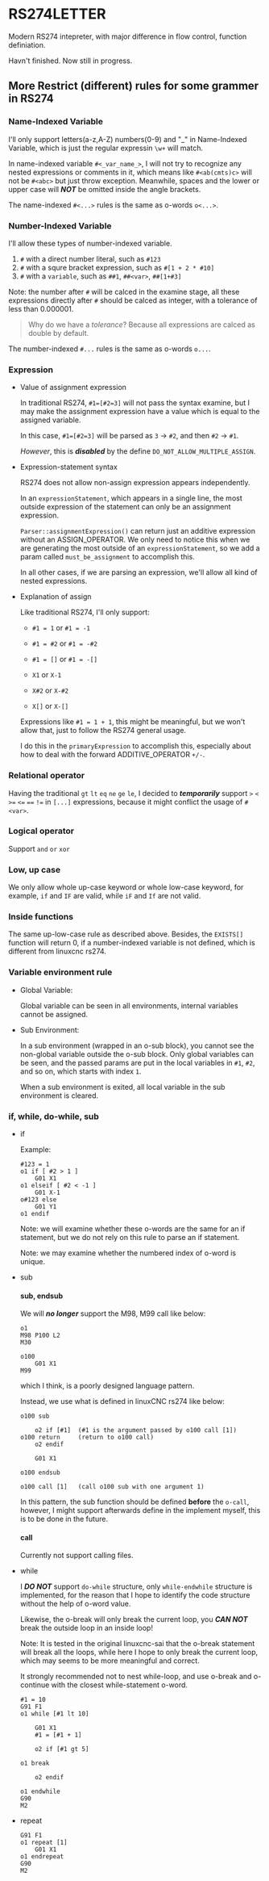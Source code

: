 # RS274LETTER

Modern RS274 intepreter, with major difference in flow control, function definiation.

Havn't finished.
Now still in progress.

## More Restrict (different) rules for some grammer in RS274

### Name-Indexed Variable

I'll only support letters(a-z,A-Z) numbers(0-9) and "_" in Name-Indexed Variable,
which is just the regular expressin `\w+` will match.

In name-indexed variable `#<_var_name_>`, I will not try to recognize any nested 
expressions or comments in it, which means like `#<ab(cmts)c>` will not be `#<abc>` 
but just throw exception. Meanwhile, spaces and the lower or upper case will
***NOT*** be omitted inside the angle brackets.

The name-indexed `#<...>` rules is the same as o-words `o<...>`.

### Number-Indexed Variable

I'll allow these types of number-indexed variable.

1. `#` with a direct number literal, such as `#123`
2. `#` with a squre bracket expression, such as `#[1 + 2 * #10]`
3. `#` with a `variable`, such as `##1`, `##<var>`, `##[1+#3]`

Note: the number after `#` will be calced in the examine stage, all these expressions 
directly after `#` should be calced as integer, with a tolerance of less than 0.000001.

> Why do we have a *tolerance*? Because all expressions are calced as double by default.

The number-indexed `#...` rules is the same as o-words `o...`.

### Expression

- Value of assignment expression
  
    In traditional RS274, `#1=[#2=3]` will not pass the syntax examine, but I may make the
    assignment expression have a value which is equal to the assigned variable. 

    In this case, `#1=[#2=3]` will be parsed as `3` -> `#2`, and then `#2` -> `#1`.

    *However*, this is ***disabled*** by the define `DO_NOT_ALLOW_MULTIPLE_ASSIGN`.

- Expression-statement syntax
    
    RS274 does not allow non-assign expression appears independently.

    In an `expressionStatement`, which appears in a single line, the most outside expression
    of the statement can only be an assignment expression.

    `Parser::assignmentExpression()`  can return just an additive expression without an ASSIGN_OPERATOR. We only need to notice this when we are generating the most outside
    of an `expressionStatement`, so we add a param called `must_be_assignment` to 
    accomplish this. 

    In all other cases, if we are parsing an expression, we'll allow all kind of nested
    expressions.

- Explanation of assign
    
    Like traditional RS274, I'll only support:

    - `#1 = 1` or `#1 = -1`
    - `#1 = #2` or `#1 = -#2`
    - `#1 = []` or `#1 = -[]`

    - `X1` or `X-1`
    - `X#2` or `X-#2`
    - `X[]` or `X-[]`

    Expressions like `#1 = 1 + 1`, this might be meaningful, but we won't allow that,
    just to follow the RS274 general usage.

    I do this in the `primaryExpression` to accomplish this, especially about how to
    deal with the forward ADDITIVE_OPERATOR `+/-`.


### Relational operator

Having the traditional `gt` `lt` `eq` `ne` `ge` `le`,
I decided to ***temporarily*** support `>` `<` `>=` `<=` `==` `!=` in `[...]` expressions, because it might conflict the usage of `#<var>`.

### Logical operator

Support `and` `or` `xor`

### Low, up case

We only allow whole up-case keyword or whole low-case keyword, for example, `if` and `IF` are valid,
while `iF` and `If` are not valid.

### Inside functions

The same up-low-case rule as described above. Besides, the `EXISTS[]` function will return 0,
if a number-indexed variable is not defined, which is different from linuxcnc rs274.

### Variable environment rule

- Global Variable:
    
    Global variable can be seen in all environments, internal variables cannot be assigned.

- Sub Environment:

    In a sub environment (wrapped in an o-sub block), you cannot see the non-global variable
    outside the o-sub block. Only global variables can be seen, and the passed params are
    put in the local variables in `#1`, `#2`, and so on, which starts with index `1`.

    When a sub environment is exited, all local variable in the sub environment is cleared.

### if, while, do-while, sub

- if

    Example:

    ```
    #123 = 1
    o1 if [ #2 > 1 ] 
        G01 X1
    o1 elseif [ #2 < -1 ]
        G01 X-1
    o#123 else
        G01 Y1
    o1 endif
    ```

    Note: we will examine whether these o-words are the same for an if statement,
    but we do not rely on this rule to parse an if statement.

    Note: we may examine whether the numbered index of o-word is unique.

- sub

    #### sub, endsub

    We will ***no longer*** support the M98, M99 call like below:

    ```
    o1
    M98 P100 L2
    M30

    o100
        G01 X1
    M99
    ```

    which I think, is a poorly designed language pattern.

    Instead, we use what is defined in linuxCNC rs274 like below:

    ```
    o100 sub

        o2 if [#1]  (#1 is the argument passed by o100 call [1])
    o100 return     (return to o100 call)
        o2 endif

        G01 X1

    o100 endsub

    o100 call [1]   (call o100 sub with one argument 1)

    ```

    In this pattern, the sub function should be defined **before** the `o-call`,
    however, I might support afterwards define in the implement myself, this 
    is to be done in the future.

    #### call

    Currently not support calling files.

- while

    I ***DO NOT*** support `do-while` structure, only `while-endwhile` structure
    is implemented, for the reason that I hope to identify the code structure without
    the help of o-word value.

    Likewise, the o-break will only break the current loop, you ***CAN NOT*** break the
    outside loop in an inside loop!

    Note: It is tested in the original linuxcnc-sai that the o-break statement will break
    all the loops, while here I hope to only break the current loop, which may seems to be
    more meaningful and correct.

    It strongly recommended not to nest while-loop, and use o-break and o-continue with the 
    closest while-statement o-word.

    ```
    #1 = 10
    G91 F1
    o1 while [#1 lt 10]
    
        G01 X1
        #1 = [#1 + 1]
        
        o2 if [#1 gt 5]

    o1 break

        o2 endif
    
    o1 endwhile
    G90
    M2
    ```

- repeat

    ```
    G91 F1
    o1 repeat [1]
        G01 X1
    o1 endrepeat
    G90
    M2
    ```